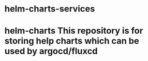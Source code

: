 # helm-charts-services
# helm-charts This repository is for storing help charts which can be used by argocd/fluxcd
